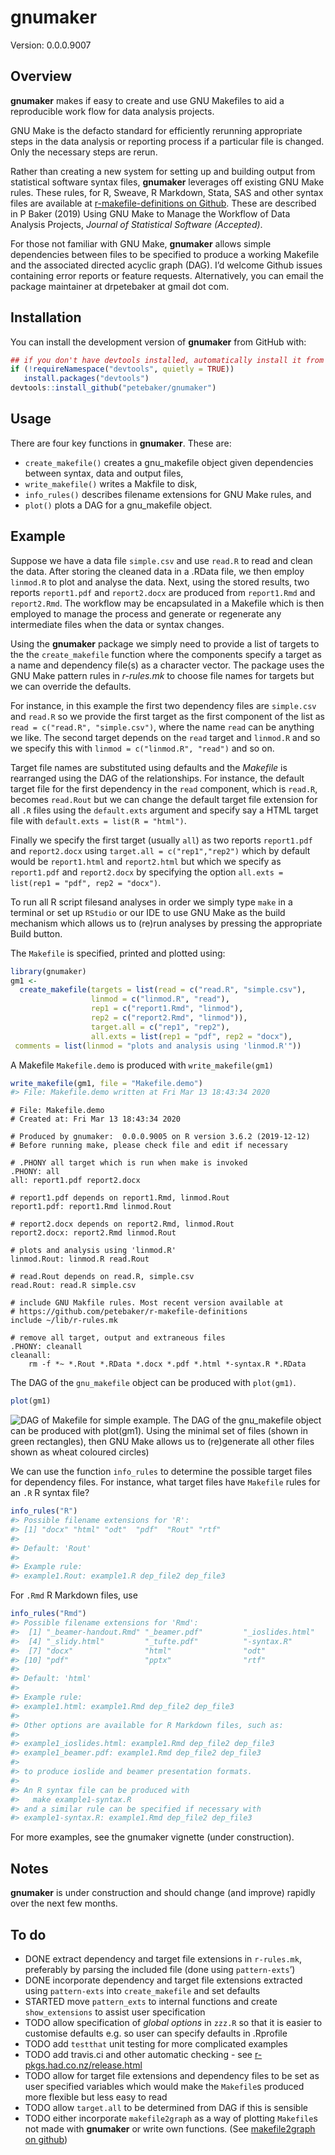 
<!-- README.md is generated from README.Rmd. Please edit that file -->

# gnumaker

Version: 0.0.0.9007

## Overview

**gnumaker** makes if easy to create and use GNU Makefiles to aid a
reproducible work flow for data analysis projects.

GNU Make is the defacto standard for efficiently rerunning appropriate
steps in the data analysis or reporting process if a particular file is
changed. Only the necessary steps are rerun.

Rather than creating a new system for setting up and building output
from statistical software syntax files, **gnumaker** leverages off
existing GNU Make rules. These rules, for R, Sweave, R Markdown, Stata,
SAS and other syntax files are available at [r-makefile-definitions on
Github](https://github.com/petebaker/r-makefile-definitions). These are
described in P Baker (2019) Using GNU Make to Manage the Workflow of
Data Analysis Projects, *Journal of Statistical Software (Accepted)*.

For those not familiar with GNU Make, **gnumaker** allows simple
dependencies between files to be specified to produce a working Makefile
and the associated directed acyclic graph (DAG). I’d welcome Github
issues containing error reports or feature requests. Alternatively, you
can email the package maintainer at drpetebaker at gmail dot com.

## Installation

<!--
Install the latest CRAN version of **gnumaker** with:


```r
##install.packages("gnumaker")
```
## Note that three dependencies are in BioConductor so use BiocManager
NB: parked here in case biocViews: line in DESCRIPTION does not work

if (!requireNamespace("BiocManager", quietly = TRUE))
   install.packages("BiocManager")
devtools::install_github("petebaker/gnumaker", repos = BiocManager::repositories())
-->

You can install the development version of **gnumaker** from GitHub
with:

``` r
## if you don't have devtools installed, automatically install it from CRAN
if (!requireNamespace("devtools", quietly = TRUE))
   install.packages("devtools")
devtools::install_github("petebaker/gnumaker")
```

## Usage

There are four key functions in **gnumaker**. These are:

  - `create_makefile()` creates a gnu\_makefile object given
    dependencies between syntax, data and output files,
  - `write_makefile()` writes a Makfile to disk,
  - `info_rules()` describes filename extensions for GNU Make rules, and
  - `plot()` plots a DAG for a gnu\_makefile object.

## Example

Suppose we have a data file `simple.csv` and use `read.R` to read and
clean the data. After storing the cleaned data in a .RData file, we then
employ `linmod.R` to plot and analyse the data. Next, using the stored
results, two reports `report1.pdf` and `report2.docx` are produced from
`report1.Rmd` and `report2.Rmd`. The workflow may be encapsulated in a
Makefile which is then employed to manage the process and generate or
regenerate any intermediate files when the data or syntax changes.

Using the **gnumaker** package we simply need to provide a list of
targets to the the `create_makefile` function where the components
specify a target as a name and dependency file(s) as a character vector.
The package uses the GNU Make pattern rules in *r-rules.mk* to choose
file names for targets but we can override the defaults.

For instance, in this example the first two dependency files are
`simple.csv` and `read.R` so we provide the first target as the first
component of the list as `read = c("read.R", "simple.csv")`, where the
name `read` can be anything we like. The second target depends on the
`read` target and `linmod.R` and so we specify this with `linmod =
c("linmod.R", "read")` and so on.

Target file names are substituted using defaults and the *Makefile* is
rearranged using the DAG of the relationships. For instance, the default
target file for the first dependency in the `read` component, which is
`read.R`, becomes `read.Rout` but we can change the default target file
extension for all `.R` files using the `default.exts` argument and
specify say a HTML target file with `default.exts = list(R = "html")`.

Finally we specify the first target (usually `all`) as two reports
`report1.pdf` and `report2.docx` using `target.all = c("rep1","rep2")`
which by default would be `report1.html` and `report2.html` but which we
specify as `report1.pdf` and `report2.docx` by specifying the option
`all.exts = list(rep1 = "pdf", rep2 = "docx")`.

To run all R script filesand analyses in order we simply type `make` in
a terminal or set up `RStudio` or our IDE to use GNU Make as the build
mechanism which allows us to (re)run analyses by pressing the
appropriate Build button.

The `Makefile` is specified, printed and plotted using:

``` r
library(gnumaker)
gm1 <-
  create_makefile(targets = list(read = c("read.R", "simple.csv"),
                  linmod = c("linmod.R", "read"),
                  rep1 = c("report1.Rmd", "linmod"),
                  rep2 = c("report2.Rmd", "linmod")),
                  target.all = c("rep1", "rep2"),
                  all.exts = list(rep1 = "pdf", rep2 = "docx"),
 comments = list(linmod = "plots and analysis using 'linmod.R'"))
```

A Makefile `Makefile.demo` is produced with `write_makefile(gm1)`

``` r
write_makefile(gm1, file = "Makefile.demo")
#> File: Makefile.demo written at Fri Mar 13 18:43:34 2020
```

    # File: Makefile.demo
    # Created at: Fri Mar 13 18:43:34 2020
    
    # Produced by gnumaker:  0.0.0.9005 on R version 3.6.2 (2019-12-12)
    # Before running make, please check file and edit if necessary
    
    # .PHONY all target which is run when make is invoked
    .PHONY: all
    all: report1.pdf report2.docx
    
    # report1.pdf depends on report1.Rmd, linmod.Rout
    report1.pdf: report1.Rmd linmod.Rout
    
    # report2.docx depends on report2.Rmd, linmod.Rout
    report2.docx: report2.Rmd linmod.Rout
    
    # plots and analysis using 'linmod.R'
    linmod.Rout: linmod.R read.Rout
    
    # read.Rout depends on read.R, simple.csv
    read.Rout: read.R simple.csv
    
    # include GNU Makfile rules. Most recent version available at
    # https://github.com/petebaker/r-makefile-definitions
    include ~/lib/r-rules.mk
    
    # remove all target, output and extraneous files
    .PHONY: cleanall
    cleanall:
        rm -f *~ *.Rout *.RData *.docx *.pdf *.html *-syntax.R *.RData

The DAG of the `gnu_makefile` object can be produced with `plot(gm1)`.

``` r
plot(gm1)
```

![DAG of Makefile for simple example. The DAG of the `gnu_makefile`
object can be produced with `plot(gm1)`. Using the minimal set of files
(shown in green rectangles), then GNU Make allows us to (re)generate all
other files shown as wheat coloured circles)](images/simple-dag-1.png)

We can use the function `info_rules` to determine the possible target
files for dependency files. For instance, what target files have
`Makefile` rules for an `.R` R syntax file?

``` r
info_rules("R")
#> Possible filename extensions for 'R':
#> [1] "docx" "html" "odt"  "pdf"  "Rout" "rtf" 
#> 
#> Default: 'Rout'
#> 
#> Example rule:
#> example1.Rout: example1.R dep_file2 dep_file3
```

For `.Rmd` R Markdown files, use

``` r
info_rules("Rmd")
#> Possible filename extensions for 'Rmd':
#>  [1] "_beamer-handout.Rmd" "_beamer.pdf"         "_ioslides.html"     
#>  [4] "_slidy.html"         "_tufte.pdf"          "-syntax.R"          
#>  [7] "docx"                "html"                "odt"                
#> [10] "pdf"                 "pptx"                "rtf"                
#> 
#> Default: 'html'
#> 
#> Example rule:
#> example1.html: example1.Rmd dep_file2 dep_file3
#> 
#> Other options are available for R Markdown files, such as:
#> 
#> example1_ioslides.html: example1.Rmd dep_file2 dep_file3
#> example1_beamer.pdf: example1.Rmd dep_file2 dep_file3
#> 
#> to produce ioslide and beamer presentation formats.
#> 
#> An R syntax file can be produced with
#>   make example1-syntax.R
#> and a similar rule can be specified if necessary with
#> example1-syntax.R: example1.Rmd dep_file2 dep_file3
```

For more examples, see the gnumaker vignette (under construction).

## Notes

**gnumaker** is under construction and should change (and improve)
rapidly over the next few months.

## To do

  - DONE extract dependency and target file extensions in `r-rules.mk`,
    preferably by parsing the included file (done using `pattern-exts`’)
  - DONE incorporate dependency and target file extensions extracted
    using `pattern-exts` into `create_makefile` and set defaults
  - STARTED move `pattern_exts` to internal functions and create
    `show_extensions` to assist user specification
  - TODO allow specification of *global options* in `zzz.R` so that it
    is easier to customise defaults e.g. so user can specify defaults in
    .Rprofile
  - TODO add `testthat` unit testing for more complicated examples
  - TODO add travis.ci and other automatic checking - see
    [r-pkgs.had.co.nz/release.html](http://r-pkgs.had.co.nz/release.html)
  - TODO allow for target file extensions and dependency files to be set
    as user specified variables which would make the `Makefile`s
    produced more flexible but less easy to read
  - TODO allow `target.all` to be determined from DAG if this is
    sensible
  - TODO either incorporate `makefile2graph` as a way of plotting
    `Makefile`s not made with **gnumaker** or write own functions. (See
    [makefile2graph on
    github](https://github.com/lindenb/makefile2graph "makefile2graph on github"))
